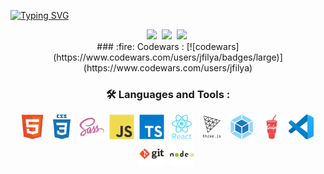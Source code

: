 [![Typing SVG](https://readme-typing-svg.herokuapp.com?font=Satisfy&size=30&color=BF91F3&background=FFFFFF00&center=true&vCenter=true&lines=Hi+there!+I%60m+Julia;Frontend+Developer)](https://git.io/typing-svg)
<center>
<img src="https://github-profile-summary-cards.vercel.app/api/cards/profile-details?username=jfilya&theme=tokyonight" width="685px"/>&nbsp;
<img src="https://github-profile-summary-cards.vercel.app/api/cards/most-commit-language?username=jfilya&theme=tokyonight"/>&nbsp;
<img src="https://github-profile-summary-cards.vercel.app/api/cards/repos-per-language?username=jfilya&theme=tokyonight"/>&nbsp;
<center>
### :fire: Сodewars :
[![codewars](https://www.codewars.com/users/jfilya/badges/large)](https://www.codewars.com/users/jfilya)

### :hammer_and_wrench: Languages and Tools :  
<div>
  <img src="https://github.com/devicons/devicon/blob/master/icons/html5/html5-original.svg" title="HTML5" alt="HTML" width="40" height="40"/>&nbsp;
  <img src="https://github.com/devicons/devicon/blob/master/icons/css3/css3-plain-wordmark.svg"  title="CSS3" alt="CSS" width="40" height="40"/>&nbsp;
  <img src="https://github.com/devicons/devicon/blob/master/icons/sass/sass-original.svg"  title="SASS" alt="SASS" width="40" height="40"/>&nbsp;
  <img src="https://github.com/devicons/devicon/blob/master/icons/javascript/javascript-original.svg" title="JavaScript" alt="JavaScript" width="40" height="40"/>&nbsp;
  <img src="https://github.com/devicons/devicon/blob/master/icons/typescript/typescript-original.svg" title="TypeScript" alt="TypeScript" width="40" height="40"/>&nbsp;
  <img src="https://github.com/devicons/devicon/blob/master/icons/react/react-original-wordmark.svg" title="React" alt="React" width="40" height="40"/>&nbsp;
  <img src="https://github.com/devicons/devicon/blob/master/icons/threejs/threejs-original-wordmark.svg" title="ThreeJS" alt="ThreeJS" width="40" height="40"/>&nbsp;
  <img src="https://github.com/devicons/devicon/blob/master/icons/webpack/webpack-original.svg" title="webpack" alt="webpack" width="40" height="40"/>&nbsp;
  <img src="https://github.com/devicons/devicon/blob/master/icons/gulp/gulp-plain.svg"  title="tailwindcss" alt="tailwindcss" width="40" height="40"/>&nbsp;
  <img src="https://github.com/devicons/devicon/blob/master/icons/vscode/vscode-original.svg" title="vscode" alt="vscode " width="40" height="40"/>&nbsp;
  <img src="https://github.com/devicons/devicon/blob/master/icons/git/git-original-wordmark.svg" title="Git" alt="Git" width="40" height="40"/>&nbsp;
  <img src="https://github.com/devicons/devicon/blob/master/icons/nodejs/nodejs-original-wordmark.svg" title="NodeJS" alt="NodeJS" width="40" height="40"/>&nbsp;
</div>
